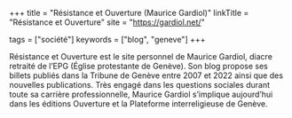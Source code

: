 +++
title = "Résistance et Ouverture (Maurice Gardiol)"
linkTitle = "Résistance et Ouverture"
site = "https://gardiol.net/"

tags = ["société"]
keywords = ["blog", "geneve"]
+++

Résistance et Ouverture est le site personnel de Maurice Gardiol, diacre retraité de l’EPG (Église protestante de Genève). Son blog propose ses billets publiés dans la Tribune de Genève entre 2007 et 2022 ainsi que des nouvelles publications. Très engagé dans les questions sociales durant toute sa carrière professionnelle, Maurice Gardiol s’implique aujourd’hui dans les éditions Ouverture et la Plateforme interreligieuse de Genève.
